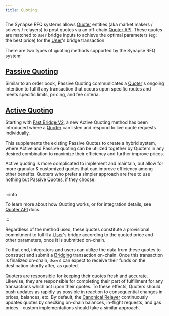 ```yaml
---
title: Quoting
---
```


<!-- Reference Links -->
[relay]: https://vercel-rfq-docs.vercel.app/contracts/interfaces/IFastBridgeV2.sol/interface.IFastBridgeV2.html#relay
[prove]: https://vercel-rfq-docs.vercel.app/contracts/interfaces/IFastBridgeV2.sol/interface.IFastBridgeV2.html#prove
[dispute]: https://vercel-rfq-docs.vercel.app/contracts/interfaces/IFastBridge.sol/interface.IFastBridge.html#dispute
[claim]: https://vercel-rfq-docs.vercel.app/contracts/interfaces/IFastBridgeV2.sol/interface.IFastBridgeV2.html#claim
[cancel]: https://vercel-rfq-docs.vercel.app/contracts/interfaces/IFastBridgeV2.sol/interface.IFastBridgeV2.html#cancel
[proof]: https://vercel-rfq-docs.vercel.app/contracts/interfaces/IFastBridgeV2.sol/interface.IFastBridgeV2.html#bridgetxdetails
[BridgeRequested]: https://vercel-rfq-docs.vercel.app/contracts/interfaces/IFastBridge.sol/interface.IFastBridge.html#bridgerequested
[BridgeTransactionV2]: https://vercel-rfq-docs.vercel.app/contracts/interfaces/IFastBridgeV2.sol/interface.IFastBridgeV2.html#bridgetransactionv2
[BridgeRelayed]: https://vercel-rfq-docs.vercel.app/contracts/interfaces/IFastBridge.sol/interface.IFastBridge.html#bridgerelayed
[BridgeProofProvided]: https://vercel-rfq-docs.vercel.app/contracts/interfaces/IFastBridge.sol/interface.IFastBridge.html#bridgeproofprovided
[Cancel Delay]: https://vercel-rfq-docs.vercel.app/contracts/FastBridgeV2.sol/contract.FastBridgeV2.html#refund_delay
[Multicall]: https://vercel-rfq-docs.vercel.app/contracts/interfaces/IMulticallTarget.sol/interface.IMulticallTarget.html

[Quoter API]: /docs/RFQ/Quoting/Quoter%20API/
[Dispute Period]: /docs/RFQ/Security/#dispute-period
[Quoting]: /docs/RFQ/Quoting
[Bridging]: /docs/RFQ/Bridging
[Relaying]: /docs/RFQ/Relaying
[Proving]: /docs/RFQ/Proving
[Claiming]: /docs/RFQ/Claiming
[Canceling]: /docs/RFQ/Canceling
[Security]: /docs/RFQ/Security

[User]: /docs/RFQ/#entities
[Quoter]: /docs/RFQ/#entities
[Prover]: /docs/RFQ/#entities
[Relayer]: /docs/RFQ/#entities
[Guard]: /docs/RFQ/#entities
[Canceler]: /docs/RFQ/#entities


The Synapse RFQ systems allows [Quoter] entities (aka market makers / solvers / relayers) to post quotes via an off-chain [Quoter API]. These quotes are matched to `User` bridge inputs to achieve the optimal parameters (eg: the best price) for the [User]'s bridge transaction.

There are two types of quoting methods supported by the Synapse RFQ system:

## [Passive Quoting](/docs/RFQ/Quoting/Quoter%20API/#passive-quotes)

Similar to an order book, Passive Quoting communicates a [Quoter]'s ongoing intention to fulfill any transaction that occurs upon specific routes and meets specific limits, pricing, and fee criteria.

## [Active Quoting](/docs/RFQ/Quoting/Quoter%20API/#active-quotes)

Starting with [Fast Bridge V2](https://vercel-rfq-docs.vercel.app/contracts/FastBridgeV2.sol/contract.FastBridgeV2.html), a new Active Quoting method has been introduced where a [Quoter] can listen and respond to live quote requests individually.

This supplements the existing Passive Quotes to create a hybrid system, where Active and Passive quoting can be utilized together by Quoters in any desired combination to maximize their efficiency and further improve prices.

Active quoting is more complicated to implement and maintain, but allow for more granular & customized quotes that can improve efficiency among other benefits. Quoters who prefer a simpler approach are free to use nothing but Passive Quotes, if they choose.

##

:::info

To learn more about how Quoting works, or for integration details, see [Quoter API] docs.

:::

Regardless of the method used, these quotes constitute a provisional commitment to fulfill a [User]'s bridge according to the quoted price and other parameters, once it is submitted on-chain.

To that end, integrators and users can utilize the data from these quotes to construct and submit a [Bridging] transaction on-chain. Once this transaction is finalized on-chain, `User`s can expect to receive their funds on the destination shortly after, as quoted.

Quoters are responsible for keeping their quotes fresh and accurate. Likewise, they are responsible for completing their part of fulfillment for any transactions which act upon their quotes. To these effects, Quoters should push updates as rapidly as possible in reaction to consequential changes in prices, balances, etc. By default, the [Canonical Relayer](/docs/RFQ/CanonicalRelayer/) continuously updates quotes by checking on-chain balances, in-flight requests, and gas prices - custom implementations should take a similar approach.

